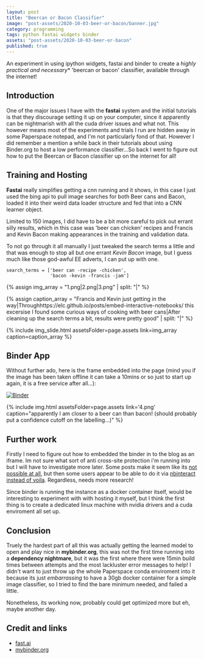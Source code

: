 ```yaml
---
layout: post
title: "Beercan or Bacon Classifier"
image: "post-assets/2020-10-03-beer-or-bacon/banner.jpg"
category: programming
tags: python fastai widgets binder
assets: "post-assets/2020-10-03-beer-or-bacon"
published: true
---
```


An experiment in using ipython widgets, fastai and binder to create a *highly practical and necessary** 'beercan or bacon' classifier, available through the internet!

## Introduction
One of the major issues I have with the **fastai** system and the initial tutorials is that they discourage setting it up on your computer, since it apparently can be nightmarish with all the cuda driver issues and what not. This however means most of the experiments and trials I run are hidden away in some Paperspace notepad, and I'm not particularly fond of that. However I did remember a mention a while back in their tutorials about using Binder.org to host a low performance classifier...So back I went to figure out how to put the Beercan or Bacon classifier up on the internet for all!

## Training and Hosting
**Fastai** really simplifies getting a cnn running and it shows, in this case I just used the bing api to pull image searches for both Beer cans and Bacon, loaded it into their weird data loader structure and fed that into a CNN learner object.

Limited to 150 images, I did have to be a bit more careful to pick out errant silly results, which in this case was 'beer can chicken' recipes and Francis and Kevin Bacon making appearances in the training and validation data.

To not go through it all manually I just tweaked the search terms a little and that was enough to stop all but one errant *Kevin Bacon* image, but I guess much like those god-awful EE adverts, I can put up with one.

```
search_terms = ['beer can -recipe -chicken',
                'bacon -kevin -francis -jam']
```

{% assign img_array = "1.png|2.png|3.png" | split: "|" %}

{% assign caption_array = "Francis and Kevin just getting in the way|Throughhttps://elc.github.io/posts/embed-interactive-notebooks/ this excersise I found some curious ways of cooking with beer cans|After cleaning up the search terms a bit, results were pretty good" | split: "|" %}

{% include img_slide.html assetsFolder=page.assets link=img_array caption=caption_array %}

## Binder App
Without further ado, here is the frame embedded into the page (mind you if the image has been taken offline it can take a 10mins or so just to start up again, it is a free service after all...):


<!--<iframe width='100%' height='600px' src="https://mybinder.org/v2/gh/Pandalism/beercan_or_bacon/main"></iframe>-->

[![Binder](https://mybinder.org/badge_logo.svg)](https://mybinder.org/v2/gh/Pandalism/beercan_or_bacon/main?urlpath=%2Fvoila%2Frender%2Finfer_beer_or_bacon.ipynb)

{% include img.html assetsFolder=page.assets link='4.png' caption="apparently I am closer to a beer can than bacon! (should probably put a confidence cutoff on the labelling...)" %}


## Further work
Firstly I need to figure out how to embedded the binder in to the blog as an iframe. Im not sure what sort of anti cross-site protection i'm running into but I will have to investigate more later. Some posts make it seem like its [not possible at all](https://github.com/jupyterhub/binderhub/issues/1078), but then some users appear to be able to do it via [nbinteract instead of voila](https://elc.github.io/posts/embed-interactive-notebooks/). Regardless, needs more research!

Since binder is running the instance as a docker container itself, would be interesting to experiment with with hosting it myself, but I think the first thing is to create a dedicated linux machine with nvidia drivers and a cuda enviroment all set up.

## Conclusion
Truely the hardest part of all this was actually getting the learned model to open and play nice in **mybinder.org**, this was not the first time running into a **dependency nightmare**, but it was the first where there were 15min build times between attempts and the most lackluster error messages to help! I didn't want to just throw up the whole Paperspace conda enviroment into it because its just *embarrassing* to have a 30gb docker container for a simple image classifier, so I tried to find the bare minimum needed, and failed a little.

<!-- On top of that turns out Jupyter notebooks don't allow to be embedded in iframes on websites with different originating urls (good default behaviour tbh). So overcoming that hurdle was another massive nightmare, that took longer than both the training/testing in Paperspace AND navigating the requirement quagmire combined. -->

Nonetheless, its working now, probably could get optimized more but eh, maybe another day.


## Credit and links
- [fast.ai](https://www.fast.ai/)
- [mybinder.org](https://mybinder.org/)
